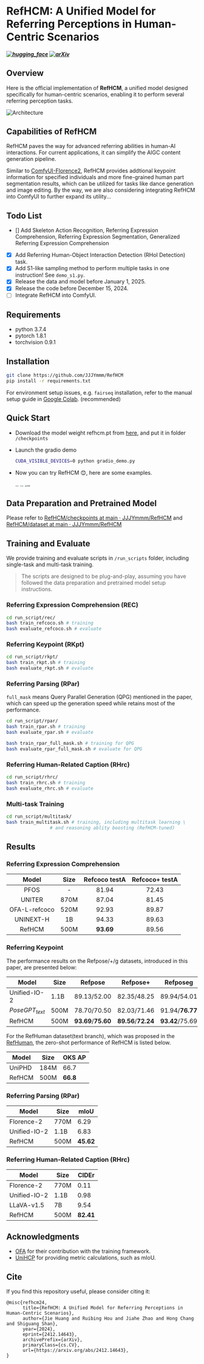 # RefHCM: A Unified Model for Referring Perceptions in Human-Centric Scenarios

<h5 align="left">
    
[![hugging_face](https://img.shields.io/badge/🤗-Hugging%20Face-blue.svg)](https://huggingface.co/JJJYmmm/RefHCM)
[![arXiv](https://img.shields.io/badge/Arxiv-2412.14643-b31b1b.svg?logo=arXiv)](https://arxiv.org/abs/2412.14643) <br>

</h5>

## Overview

Here is the official implementation of **RefHCM**, a unified model designed specifically for human-centric scenarios, enabling it to perform several referring perception tasks. 

![Architecture](examples/arch.jpg)

## Capabilities of RefHCM

RefHCM paves the way for advanced referring abilities in human-AI interactions. For current applications, it can simplify the AIGC content generation pipeline. 

Similar to [ComfyUI-Florence2](https://github.com/kijai/ComfyUI-Florence2/blob/main/nodes.py), RefHCM provides addtional keypoint information for specified individuals and more fine-grained human part segmentation results, which can be utilized for tasks like dance generation and image editing.  By the way, we are also considering integrating RefHCM into ComfyUI to further expand its utility...

## Todo List
- [] Add Skeleton Action Recognition, Referring Expression Comprehension, Referring Expression Segmentation, Generalized Referring Expression Comprehension
- [x] Add Referring Human-Object Interaction Detection (RHoI Detection) task.
- [x] Add S1-like sampling method to perform multiple tasks in one instruction! See `demo_s1.py`.
- [x] Release the data and model before January 1, 2025.
- [x] Release the code before December 15, 2024.
- [ ] Integrate RefHCM into ComfyUI.

## Requirements

- python 3.7.4
- pytorch 1.8.1
- torchvision 0.9.1

## Installation

```bash
git clone https://github.com/JJJYmmm/RefHCM
pip install -r requirements.txt
```

For environment setup issues, e.g. `fairseq` installation, refer to the manual setup guide in [Google Colab](https://colab.research.google.com/drive/1AHQNRdaUpRTgr3XySHSlba8aXwBAjwPB?usp=sharing). (recommended)

## Quick Start

- Download the model weight refhcm.pt from [here](https://github.com/JJJYmmm/RefHCM/tree/main/checkpoints), and put it in folder `/checkpoints`

- Launch the gradio demo

  ```bash
  CUDA_VISIBLE_DEVICES=0 python gradio_demo.py
  ```

- Now you can try RefHCM 😊, here are some examples.

  <img src="examples\rhrc.png" alt="rhrc" style="zoom:20%;" />

  <img src="examples\rkpt.png" alt="rkpt" style="zoom: 20%;" />

  <img src="examples\rpar.png" alt="rpar" style="zoom:33%;" />

## Data Preparation and Pretrained Model

Please refer to [RefHCM/checkpoints at main · JJJYmmm/RefHCM](https://github.com/JJJYmmm/RefHCM/tree/main/checkpoints) and [RefHCM/dataset at main · JJJYmmm/RefHCM](https://github.com/JJJYmmm/RefHCM/tree/main/dataset)

## Training and Evaluate

We provide training and evaluate scripts in `/run_scripts` folder, including single-task and multi-task training.

> The scripts are designed to be plug-and-play, assuming you have followed the data preparation and pretrained model setup instructions.

### Referring Expression Comprehension (REC)

```bash
cd run_script/rec/
bash train_refcoco.sh # training
bash evaluate_refcoco.sh # evaluate
```

### Referring Keypoint (RKpt)

```bash
cd run_script/rkpt/
bash train_rkpt.sh # training
bash evaluate_rkpt.sh # evaluate
```

### Referring Parsing (RPar)

`full_mask` means Query Parallel Generation (QPG) mentioned in the paper, which can speed up the generation speed while retains most of the performance.

```bash
cd run_script/rpar/
bash train_rpar.sh # training
bash evaluate_rpar.sh # evaluate

bash train_rpar_full_mask.sh # training for QPG
bash evaluate_rpar_full_mask.sh # evaluate for QPG
```

### Referring Human-Related Caption (RHrc)

```bash
cd run_script/rhrc/
bash train_rhrc.sh # training
bash evaluate_rhrc.sh # evaluate
```

### Multi-task Training

```bash
cd run_script/multitask/
bash train_multitask.sh # training, including multitask learning \
		        # and reasoning ablity boosting (RefHCM-tuned)
```

## Results

### Referring Expression Comprehension


|     Model     | Size | Refcoco testA | Refcoco+ testA |
| :-----------: | :--: | :-----------: | :------------: |
|     PFOS      |  -   |     81.94     |     72.43      |
|    UNITER     | 870M |     87.04     |     81.45      |
| OFA-L-refcoco | 520M |     92.93     |     89.87      |
|   UNINEXT-H   |  1B  |     94.33     |     89.63      |
|    RefHCM     | 500M |   **93.69**   |     89.56      |

### Referring Keypoint

The performance results on the Refpose/+/g datasets, introduced in this paper, are presented below:

| Model            | Size | Refpose             | Refpose+            | Refposeg        |
| ---------------- | ---- | ------------------- | ------------------- | --------------- |
| Unified-IO-2     | 1.1B | 89.13/52.00         | 82.35/48.25         | 89.94/54.01     |
| $PoseGPT_{text}$ | 500M | 78.70/70.50         | 82.03/71.46         | 91.94/**76.77** |
| RefHCM           | 500M | **93.69**/**75.60** | **89.56**/**72.24** | **93.42**/75.69 |

For the RefHuman dataset(text branch), which was proposed in the [RefHuman](https://github.com/bo-miao/RefHuman), the zero-shot performance of RefHCM is listed below.

| Model  | Size | OKS AP   |
| ------ | ---- | -------- |
| UniPHD | 184M | 66.7     |
| RefHCM | 500M | **66.8** |

### Referring Parsing (RPar)

| Model        | Size | mIoU      |
| ------------ | ---- | --------- |
| Florence-2   | 770M | 6.29      |
| Unified-IO-2 | 1.1B | 6.83      |
| RefHCM       | 500M | **45.62** |

### Referring Human-Related Caption (RHrc)



| Model        | Size | CIDEr     |
| ------------ | ---- | --------- |
| Florence-2   | 770M | 0.11      |
| Unified-IO-2 | 1.1B | 0.98      |
| LLaVA-v1.5   | 7B   | 9.54      |
| RefHCM       | 500M | **82.41** |

## Acknowledgments

- [OFA](https://github.com/OFA-Sys/OFA) for their contribution with the training framework.
- [UniHCP](https://github.com/OpenGVLab/UniHCP) for providing metric calculations, such as mIoU.

## Cite

If you find this repository useful, please consider citing it:

```
@misc{refhcm24,
      title={RefHCM: A Unified Model for Referring Perceptions in Human-Centric Scenarios}, 
      author={Jie Huang and Ruibing Hou and Jiahe Zhao and Hong Chang and Shiguang Shan},
      year={2024},
      eprint={2412.14643},
      archivePrefix={arXiv},
      primaryClass={cs.CV},
      url={https://arxiv.org/abs/2412.14643}, 
}
```

